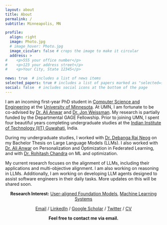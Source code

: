 ```yaml
---
layout: about
title: About
permalink: /
subtitle: Minneapolis, MN

profile:
  align: right
  image: Photo.jpg
  # image_hover: Photo.jpg
  image_cicular: false # crops the image to make it circular
  address: >
#    <p>555 your office number</p>
#    <p>123 your address street</p>
#    <p>Your City, State 12345</p>

news: true  # includes a list of news items
selected_papers: true # includes a list of papers marked as "selected={true}"
social: false  # includes social icons at the bottom of the page
---
```

I am an incoming first-year PhD student in [Computer Science and Engineering](https://cse.umn.edu/) at the [University of Minnesota](https://twin-cities.umn.edu/). At UMN, I am fortunate to be co-advised by [Dr. Ali Anwar](https://chalianwar.github.io/) and [Dr. Jon Weissman](https://www-users.cse.umn.edu/~weiss039/). My research is partially funded by the Departmental GAGE Fellowship. Prior to joining UMN, I spent four beautiful years completing undergraduate studies at the [Indian Institute of Technology (IIT) Guwahati](https://www.iitg.ac.in/), India.

During my undergraduate studies, I worked with [Dr. Debanga Raj Neog](https://debanga.github.io/) on my Bachelor Thesis on Large Language Models (LLMs). I also worked with [Dr. Ali Anwar](https://chalianwar.github.io/) on Personalization and Optimization in Federated Learning, and with [Dr. Rohitash Chandra](https://research.unsw.edu.au/people/dr-rohitash-chandra) on ML and optimization.

My current research focuses on the alignment of LLMs, including their applications and multi-objective alignment. I am also working on reasoning in LLMs. Additionally, I am working on developing LLM agents designed to assist software engineers in their daily tasks. More updates on this will be shared soon.

<p style="text-align: center;">
<strong>Research Interest:</strong> <a href="https://azalahmadkhan.github.io/research/">User-aligned Foundation Models</a>, <a href="https://azalahmadkhan.github.io/research/">Machine Learning Systems</a></p>

<p style="text-align: center;">
<a href="mailto:khan1069@umn.edu">Email</a> / <a href="https://www.linkedin.com/in/azal/">LinkedIn</a> / <a href="https://scholar.google.com/citations?hl=en&user=ih-DIDcAAAAJ">Google Scholar</a> / <a href="https://twitter.com/azalakhan">Twitter</a> / <a href="https://azalahmadkhan.github.io/assets/pdf/Azal_Resume.pdf">CV</a>  </p>
<p style="text-align: center;">
<strong>Feel free to contact me via email.</strong>
</p>
